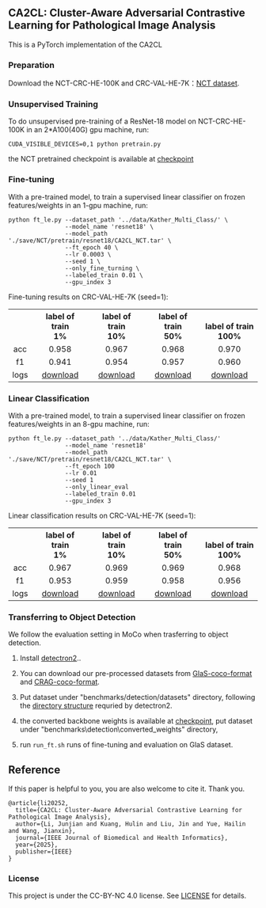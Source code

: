 ## CA2CL: Cluster-Aware Adversarial Contrastive Learning for Pathological Image Analysis


This is a PyTorch implementation of the CA2CL


### Preparation

Download the NCT-CRC-HE-100K and CRC-VAL-HE-7K：[NCT dataset](https://zenodo.org/record/1214456).

### Unsupervised Training

To do unsupervised pre-training of a ResNet-18 model on NCT-CRC-HE-100K in an 2*A100(40G) gpu machine, run:
```
CUDA_VISIBLE_DEVICES=0,1 python pretrain.py 
```
the NCT pretrained checkpoint is available at [checkpoint](https://drive.google.com/file/d/14YcAzF3Foi5qF_fPxVV85aPOiCkuGdlr/view?usp=drive_link)

### Fine-tuning

With a pre-trained model, to train a supervised linear classifier on frozen features/weights in an 1-gpu machine, run:
```
python ft_le.py --dataset_path '../data/Kather_Multi_Class/' \
                --model_name 'resnet18' \
                --model_path './save/NCT/pretrain/resnet18/CA2CL_NCT.tar' \
                --ft_epoch 40 \ 
                --lr 0.0003 \ 
                --seed 1 \ 
                --only_fine_turning \ 
                --labeled_train 0.01 \ 
                --gpu_index 3
```


Fine-tuning results on CRC-VAL-HE-7K  (seed=1):
<table><tbody>
<!-- START TABLE -->
<!-- TABLE HEADER -->
<th valign="bottom"></th>
<th valign="bottom">label of train<br/>1%</th>
<th valign="bottom">label of train<br/>10%</th>
<th valign="bottom">label of train<br/>50%</th>
<th valign="bottom">label of train<br/>100%</th>
<!-- TABLE BODY -->
<tr><td align="center">acc</td>
<td align="center">0.958</td>
<td align="center">0.967</td>
<td align="center">0.968</td>
<td align="center">0.970</td>

</tr>
<!-- TABLE BODY -->
<tr><td align="center">f1</td>
<td align="center">0.941</td>
<td align="center">0.954</td>
<td align="center">0.957</td>
<td align="center">0.960</td>
</tr>
<!-- TABLE BODY -->
<tr><td align="center">logs</td>
<td align="center"><a href="https://drive.google.com/drive/folders/1hZ0l13WNMdmSG1mjzDE-s8QNiBEBJ6zl?usp=drive_link">download</a></td>
<td align="center"><a href="https://drive.google.com/drive/folders/1hZ0l13WNMdmSG1mjzDE-s8QNiBEBJ6zl?usp=drive_link">download</a></td>
<td align="center"><a href="https://drive.google.com/drive/folders/1hZ0l13WNMdmSG1mjzDE-s8QNiBEBJ6zl?usp=drive_link">download</a></td>
<td align="center"><a href="https://drive.google.com/drive/folders/1hZ0l13WNMdmSG1mjzDE-s8QNiBEBJ6zl?usp=drive_link">download</a></td>
</tr>
</tbody></table>

### Linear Classification

With a pre-trained model, to train a supervised linear classifier on frozen features/weights in an 8-gpu machine, run:
```
python ft_le.py --dataset_path '../data/Kather_Multi_Class/' 
                --model_name 'resnet18'
                --model_path './save/NCT/pretrain/resnet18/CA2CL_NCT.tar' \
                --ft_epoch 100
                --lr 0.01
                --seed 1
                --only_linear_eval
                --labeled_train 0.01
                --gpu_index 3
```


Linear classification results on CRC-VAL-HE-7K (seed=1):
<table><tbody>
<!-- START TABLE -->
<!-- TABLE HEADER -->
<th valign="bottom"></th>
<th valign="bottom">label of train<br/>1%</th>
<th valign="bottom">label of train<br/>10%</th>
<th valign="bottom">label of train<br/>50%</th>
<th valign="bottom">label of train<br/>100%</th>
<!-- TABLE BODY -->
<tr><td align="center">acc</td>
<td align="center">0.967</td>
<td align="center">0.969</td>
<td align="center">0.969</td>
<td align="center">0.968</td>

</tr>
<!-- TABLE BODY -->
<tr><td align="center">f1</td>
<td align="center">0.953</td>
<td align="center">0.959</td>
<td align="center">0.958</td>
<td align="center">0.956</td>
</tr>
<!-- TABLE BODY -->
<tr><td align="center">logs</td>
<td align="center"><a href="https://drive.google.com/drive/folders/1BwM_F7ZDSXZfe0Ne7kWRR0KUdFHRXyrt?usp=drive_link">download</a></td>
<td align="center"><a href="https://drive.google.com/drive/folders/1BwM_F7ZDSXZfe0Ne7kWRR0KUdFHRXyrt?usp=drive_link">download</a></td>
<td align="center"><a href="https://drive.google.com/drive/folders/1BwM_F7ZDSXZfe0Ne7kWRR0KUdFHRXyrt?usp=drive_link">download</a></td>
<td align="center"><a href="https://drive.google.com/drive/folders/1BwM_F7ZDSXZfe0Ne7kWRR0KUdFHRXyrt?usp=drive_link">download</a></td>
</tr>
</tbody></table>


### Transferring to Object Detection
We follow the evaluation setting in MoCo when trasferring to object detection.
1. Install [detectron2](https://github.com/facebookresearch/detectron2/blob/master/INSTALL.md)..
2. You can download our pre-processed datasets from [GlaS-coco-format](https://drive.google.com/file/d/1tFmQqDwyfOMJhKO9jjyg7c0V0aJkXR4W/view?usp=drive_link) and [CRAG-coco-format](https://drive.google.com/file/d/1kGg-0f2eV3n36UBmiBzertxJcco5QdLv/view?usp=drive_link).

3. Put dataset under "benchmarks/detection/datasets" directory,
   following the [directory structure](https://github.com/facebookresearch/detectron2/tree/master/datasets)
	 requried by detectron2.
4. the converted backbone weights is available at [checkpoint](https://drive.google.com/file/d/1Xd8aMQZMDW1V4fe-ZjdqGnDqFlBLeeoD/view?usp=drive_link), 
put dataset under "benchmarks\detection\converted_weights" directory,
5. run `run_ft.sh`  runs of fine-tuning and evaluation on GlaS dataset.

## Reference 
If this paper is helpful to you, you are also welcome to cite it. Thank you.
```
@article{li20252,
  title={CA2CL: Cluster-Aware Adversarial Contrastive Learning for Pathological Image Analysis},
  author={Li, Junjian and Kuang, Hulin and Liu, Jin and Yue, Hailin and Wang, Jianxin},
  journal={IEEE Journal of Biomedical and Health Informatics},
  year={2025},
  publisher={IEEE}
}
```

### License

This project is under the CC-BY-NC 4.0 license. See [LICENSE](LICENSE) for details.
